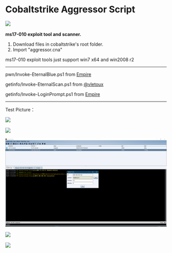 # Cobaltstrike Aggressor Script



![](https://github.com/phink-team/Cobaltstrike-MS17-010/blob/master/pic/2.png)



**ms17-010 exploit tool and scanner.**

1. Download files in cobaltstrike's root folder.
2. Import "aggressor.cna"



ms17-010 exploit tools just support win7 x64 and win2008 r2

---



pwn/Invoke-EternalBlue.ps1 from [Empire](https://github.com/EmpireProject/Empire.git)

getinfo/Invoke-EternalScan.ps1 from [@vletoux](https://github.com/vletoux/ms17-010-Scanner.git)

getinfo/Invoke-LoginPrompt.ps1 from [Empire](https://github.com/EmpireProject/Empire.git)



---

Test Picture：

![](https://github.com/phink-team/Cobaltstrike-MS17-010/blob/master/pic/1.png)



![](https://github.com/phink-team/Cobaltstrike-MS17-010/blob/master/pic/2.png)

![](pic\2.png)

![](https://github.com/phink-team/Cobaltstrike-MS17-010/blob/master/pic/3.png)



![](https://github.com/phink-team/Cobaltstrike-MS17-010/blob/master/pic/4.png)

